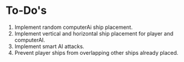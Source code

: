 # To-Do's

1. Implement random computerAi ship placement.
2. Implement vertical and horizontal ship placement for player and computerAI.
3. Implement smart AI attacks.
4. Prevent player ships from overlapping other ships already placed.

